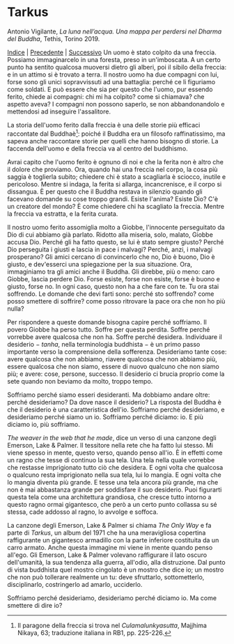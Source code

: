 # Tarkus

Antonio Vigilante, _La luna nell’acqua. Una mappa per perdersi nel Dharma del Buddha_, Tethis, Torino 2019.

[Indice](index.md) | [Precedente](psicoterapia.md) | [Successivo](io-anzi-no.md)
Un uomo è stato colpito da una freccia. Possiamo immaginarcelo in una foresta, preso in un'imboscata. A un certo punto ha sentito qualcosa muoversi dietro gli alberi, poi il sibilo della freccia: e in un attimo si è trovato a terra. Il nostro uomo ha due compagni con lui, forse sono gli unici sopravvissuti ad una battaglia: perché ce li figuriamo come soldati. E può essere che sia per questo che l'uomo, pur essendo ferito, chiede ai compagni: chi mi ha colpito? come si chiamava? che aspetto aveva? I compagni non possono saperlo, se non abbandonandolo e mettendosi ad inseguire l'assalitore.

La storia dell'uomo ferito dalla freccia è una delle storie più efficaci raccontate dal Buddhaè[^2]: poiché il Buddha era un filosofo raffinatissimo, ma sapeva anche raccontare storie per quelli che hanno bisogno di storie. La faccenda dell'uomo e della freccia va al centro del buddhismo.

Avrai capito che l'uomo ferito è ognuno di noi e che la ferita non è altro che il dolore che proviamo. Ora, quando hai una freccia nel corpo, la cosa più saggia è toglierla subito; chiedere chi è stato a scagliarla è sciocco, inutile e pericoloso. Mentre si indaga, la ferita si allarga, incancrenisce, e il corpo si dissangua. È per questo che il Buddha restava in silenzio quando gli facevano domande su cose troppo grandi. Esiste l'anima? Esiste Dio? C'è un creatore del mondo? È come chiedere chi ha scagliato la freccia. Mentre la freccia va estratta, e la ferita curata.

Il nostro uomo ferito assomiglia molto a Giobbe, l'innocente perseguitato da Dio di cui abbiamo già parlato. Ridotto alla miseria, solo, malato, Giobbe accusa Dio. Perché gli ha fatto questo, se lui è stato sempre giusto? Perché Dio perseguita i giusti e lascia in pace i malvagi? Perché, anzi, i malvagi prosperano? Gli amici cercano di convincerlo che no, Dio è buono, Dio è giusto, e dev'esserci una spiegazione per la sua situazione. Ora, immaginiamo tra gli amici anche il Buddha. Gli direbbe, più o meno: caro Giobbe, lascia perdere Dio. Forse esiste, forse non esiste, forse è buono e giusto, forse no. In ogni caso, questo non ha a che fare con te. Tu ora stai soffrendo. Le domande che devi farti sono: perché sto soffrendo? come posso smettere di soffrire? come posso ritrovare la pace ora che non ho più nulla?

Per rispondere a queste domande bisogna capire perché soffriamo. Il povero Giobbe ha perso tutto. Soffre per questa perdita. Soffre perché vorrebbe avere qualcosa che non ha. Soffre perché desidera. Individuare il desiderio − _tanha_, nella terminologia buddhista − è un primo passo importante verso la comprensione della sofferenza. Desideriamo tante cose: avere qualcosa che non abbiamo, riavere qualcosa che non abbiamo più, essere qualcosa che non siamo, essere di nuovo qualcuno che non siamo più; e avere: cose, persone, successo. Il desiderio ci brucia proprio come la sete quando non beviamo da molto, troppo tempo.

Soffriamo perché siamo esseri desideranti. Ma dobbiamo andare oltre: perché desideriamo? Da dove nasce il desiderio? La risposta del Buddha è che il desiderio è una caratteristica dell'io. Soffriamo perché desideriamo, e desideriamo perché siamo un io. Soffriamo perché diciamo: io. E più diciamo io, più soffriamo.

_The weaver in the web that he made_, dice un verso di una canzone degli Emerson, Lake & Palmer. Il tessitore nella rete che ha fatto lui stesso. Mi viene spesso in mente, questo verso, quando penso all'io. È in effetti come un ragno che tesse di continuo la sua tela. Una tela nella quale vorrebbe che restasse imprigionato tutto ciò che desidera. E ogni volta che qualcosa o qualcuno resta imprigionato nella sua tela, lui lo mangia. E ogni volta che lo mangia diventa più grande. E tesse una tela ancora più grande, ma che non è mai abbastanza grande per soddisfare il suo desiderio. Puoi figurarti questa tela come una architettura grandiosa, che cresce tutto intorno a questo ragno ormai gigantesco, che però a un certo punto collassa su sé stessa, cade addosso al ragno, lo avvolge e soffoca.

La canzone degli Emerson, Lake & Palmer si chiama _The Only Way_ e fa parte di _Tarkus_, un album del 1971 che ha una meravigliosa copertina raffigurante un gigantesco armadillo con la parte inferiore costituita da un carro armato. Anche questa immagine mi viene in mente quando penso all'ego. Gli Emerson, Lake & Palmer volevano raffigurare il lato oscuro dell'umanità, la sua tendenza alla guerra, all'odio, alla distruzione. Dal punto di vista buddhista quel mostro cingolato è un mostro che dice io; un mostro che non può tollerare realmente un tu: deve sfruttarlo, sottometterlo, disciplinarlo, costringerlo ad amarlo, ucciderlo.

Soffriamo perché desideriamo, desideriamo perché diciamo io. Ma come smettere di dire io?

[^2]: Il paragone della freccia si trova nel _Culamalunkyasutta_, Majjhima Nikaya, 63; traduzione italiana in RB1, pp. 225-226. 
